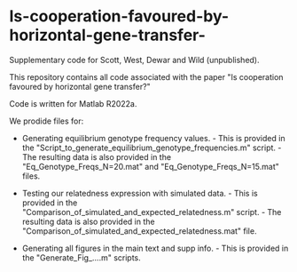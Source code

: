 # Is-cooperation-favoured-by-horizontal-gene-transfer-

Supplementary code for Scott, West, Dewar and Wild (unpublished).

This repository contains all code associated with the paper "Is cooperation favoured by horizontal gene transfer?" 

Code is written for Matlab R2022a.

We prodide files for:

- Generating equilibrium genotype frequency values. 
                - This is provided in the "Script_to_generate_equilibrium_genotype_frequencies.m" script. 
                - The resulting data is also provided in the "Eq_Genotype_Freqs_N=20.mat" and "Eq_Genotype_Freqs_N=15.mat" files.

- Testing our relatedness expression with simulated data.
                - This is provided in the "Comparison_of_simulated_and_expected_relatedness.m" script.
                - The resulting data is also provided in the "Comparison_of_simulated_and_expected_relatedness.mat" file. 

- Generating all figures in the main text and supp info.
                - This is provided in the "Generate_Fig_....m" scripts.
